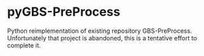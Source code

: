 # pyGBS-PreProcess
Python reimplementation of existing repository GBS-PreProcess.
Unfortunately that project is abandoned, this is a tentative effort to complete it.
